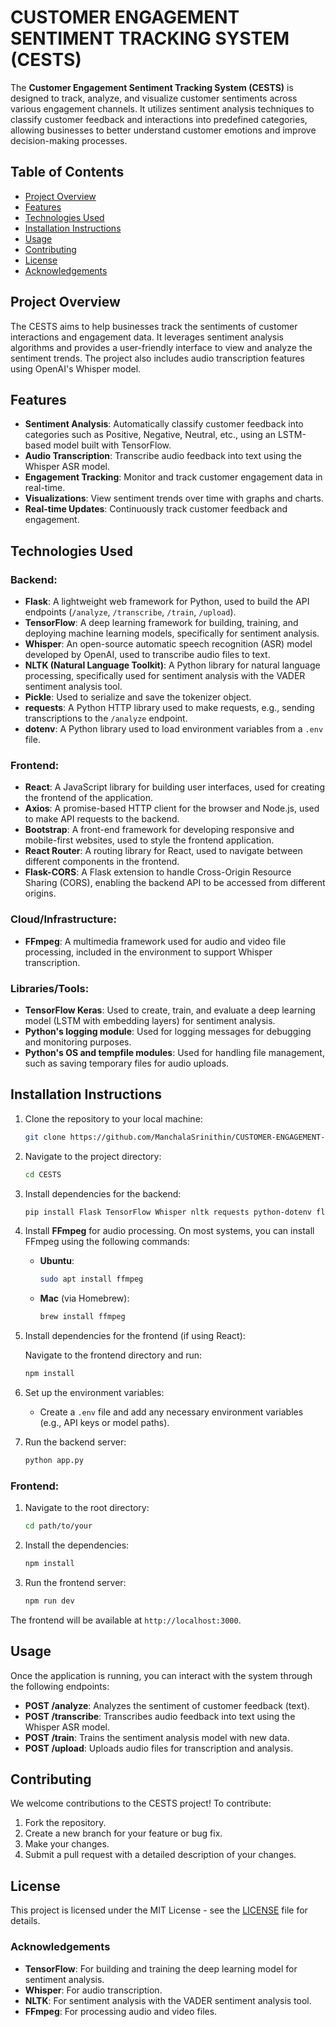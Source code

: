 
# CUSTOMER ENGAGEMENT SENTIMENT TRACKING SYSTEM (CESTS)

The **Customer Engagement Sentiment Tracking System (CESTS)** is designed to track, analyze, and visualize customer sentiments across various engagement channels. It utilizes sentiment analysis techniques to classify customer feedback and interactions into predefined categories, allowing businesses to better understand customer emotions and improve decision-making processes.

## Table of Contents

- [Project Overview](#project-overview)
- [Features](#features)
- [Technologies Used](#technologies-used)
- [Installation Instructions](#installation-instructions)
- [Usage](#usage)
- [Contributing](#contributing)
- [License](#license)
- [Acknowledgements](#acknowledgements)

## Project Overview

The CESTS aims to help businesses track the sentiments of customer interactions and engagement data. It leverages sentiment analysis algorithms and provides a user-friendly interface to view and analyze the sentiment trends. The project also includes audio transcription features using OpenAI's Whisper model.

## Features

- **Sentiment Analysis**: Automatically classify customer feedback into categories such as Positive, Negative, Neutral, etc., using an LSTM-based model built with TensorFlow.
- **Audio Transcription**: Transcribe audio feedback into text using the Whisper ASR model.
- **Engagement Tracking**: Monitor and track customer engagement data in real-time.
- **Visualizations**: View sentiment trends over time with graphs and charts.
- **Real-time Updates**: Continuously track customer feedback and engagement.

## Technologies Used

### Backend:
- **Flask**: A lightweight web framework for Python, used to build the API endpoints (`/analyze`, `/transcribe`, `/train`, `/upload`).
- **TensorFlow**: A deep learning framework for building, training, and deploying machine learning models, specifically for sentiment analysis.
- **Whisper**: An open-source automatic speech recognition (ASR) model developed by OpenAI, used to transcribe audio files to text.
- **NLTK (Natural Language Toolkit)**: A Python library for natural language processing, specifically used for sentiment analysis with the VADER sentiment analysis tool.
- **Pickle**: Used to serialize and save the tokenizer object.
- **requests**: A Python HTTP library used to make requests, e.g., sending transcriptions to the `/analyze` endpoint.
- **dotenv**: A Python library used to load environment variables from a `.env` file.

### Frontend:
- **React**: A JavaScript library for building user interfaces, used for creating the frontend of the application.
- **Axios**: A promise-based HTTP client for the browser and Node.js, used to make API requests to the backend.
- **Bootstrap**: A front-end framework for developing responsive and mobile-first websites, used to style the frontend application.
- **React Router**: A routing library for React, used to navigate between different components in the frontend.
- **Flask-CORS**: A Flask extension to handle Cross-Origin Resource Sharing (CORS), enabling the backend API to be accessed from different origins.

### Cloud/Infrastructure:
- **FFmpeg**: A multimedia framework used for audio and video file processing, included in the environment to support Whisper transcription.

### Libraries/Tools:
- **TensorFlow Keras**: Used to create, train, and evaluate a deep learning model (LSTM with embedding layers) for sentiment analysis.
- **Python's logging module**: Used for logging messages for debugging and monitoring purposes.
- **Python's OS and tempfile modules**: Used for handling file management, such as saving temporary files for audio uploads.

## Installation Instructions

1. Clone the repository to your local machine:

   ```bash
   git clone https://github.com/ManchalaSrinithin/CUSTOMER-ENGAGEMENT-SENTIMENT-TRACKING-SYSTEM-CESTS.git
   ```

2. Navigate to the project directory:

   ```bash
   cd CESTS
   ```

3. Install dependencies for the backend:

   ```bash
   pip install Flask TensorFlow Whisper nltk requests python-dotenv flask-cors
   ```

4. Install **FFmpeg** for audio processing. On most systems, you can install FFmpeg using the following commands:
   - **Ubuntu**:

     ```bash
     sudo apt install ffmpeg
     ```

   - **Mac** (via Homebrew):

     ```bash
     brew install ffmpeg
     ```

5. Install dependencies for the frontend (if using React):

   Navigate to the frontend directory and run:

   ```bash
   npm install
   ```

6. Set up the environment variables:
   - Create a `.env` file and add any necessary environment variables (e.g., API keys or model paths).

7. Run the backend server:

   ```bash
   python app.py
   ```

### Frontend:

1. Navigate to the root directory:
   ```bash
   cd path/to/your
   ```

2. Install the dependencies:
   ```bash
   npm install
   ```

3. Run the frontend server:
   ```bash
   npm run dev
   ```

The frontend will be available at `http://localhost:3000`.


## Usage

Once the application is running, you can interact with the system through the following endpoints:

- **POST /analyze**: Analyzes the sentiment of customer feedback (text).
- **POST /transcribe**: Transcribes audio feedback into text using the Whisper ASR model.
- **POST /train**: Trains the sentiment analysis model with new data.
- **POST /upload**: Uploads audio files for transcription and analysis.

## Contributing

We welcome contributions to the CESTS project! To contribute:

1. Fork the repository.
2. Create a new branch for your feature or bug fix.
3. Make your changes.
4. Submit a pull request with a detailed description of your changes.

## License

This project is licensed under the MIT License - see the [LICENSE](LICENSE) file for details.

### Acknowledgements

- **TensorFlow**: For building and training the deep learning model for sentiment analysis.
- **Whisper**: For audio transcription.
- **NLTK**: For sentiment analysis with the VADER sentiment analysis tool.
- **FFmpeg**: For processing audio and video files.

